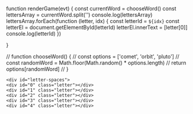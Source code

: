 function renderGame(evt) {
    const currentWord = chooseWord()
    const lettersArray = currentWord.split('')
    console.log(lettersArray)
    lettersArray.forEach(function (letter, idx) {
        const letterId = `${idx}`
        const letterEl = document.getElementById(letterId)
        letterEl.innerText = [letter[0]]
        console.log(letterId)
    })

}

// function chooseWord() {
//     const options = ['comet', 'orbit', 'pluto']
//     const randomWord = Math.floor(Math.random() * options.length)
//     return options[randomWord]
// }

    <div id="letter-spaces">
    <div id="0" class="letter"></div>
    <div id="1" class="letter"></div>
    <div id="2" class="letter"></div>
    <div id="3" class="letter"></div>
    <div id="4" class="letter"></div>
</div>